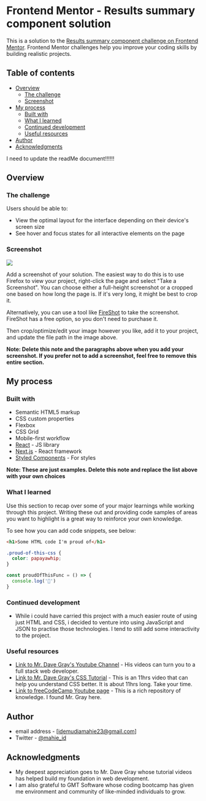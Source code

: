 # Frontend Mentor - Results summary component solution

This is a solution to the [Results summary component challenge on Frontend Mentor](https://www.frontendmentor.io/challenges/results-summary-component-CE_K6s0maV). Frontend Mentor challenges help you improve your coding skills by building realistic projects. 

## Table of contents

- [Overview](#overview)
  - [The challenge](#the-challenge)
  - [Screenshot](#screenshot)
- [My process](#my-process)
  - [Built with](#built-with)
  - [What I learned](#what-i-learned)
  - [Continued development](#continued-development)
  - [Useful resources](#useful-resources)
- [Author](#author)
- [Acknowledgments](#acknowledgments)

I need to update the readMe document!!!!!!
## Overview

### The challenge

Users should be able to:

- View the optimal layout for the interface depending on their device's screen size
- See hover and focus states for all interactive elements on the page

### Screenshot

![](./screenshot.jpg)

Add a screenshot of your solution. The easiest way to do this is to use Firefox to view your project, right-click the page and select "Take a Screenshot". You can choose either a full-height screenshot or a cropped one based on how long the page is. If it's very long, it might be best to crop it.

Alternatively, you can use a tool like [FireShot](https://getfireshot.com/) to take the screenshot. FireShot has a free option, so you don't need to purchase it. 

Then crop/optimize/edit your image however you like, add it to your project, and update the file path in the image above.

**Note: Delete this note and the paragraphs above when you add your screenshot. If you prefer not to add a screenshot, feel free to remove this entire section.**


## My process

### Built with

- Semantic HTML5 markup
- CSS custom properties
- Flexbox
- CSS Grid
- Mobile-first workflow
- [React](https://reactjs.org/) - JS library
- [Next.js](https://nextjs.org/) - React framework
- [Styled Components](https://styled-components.com/) - For styles

**Note: These are just examples. Delete this note and replace the list above with your own choices**

### What I learned

Use this section to recap over some of your major learnings while working through this project. Writing these out and providing code samples of areas you want to highlight is a great way to reinforce your own knowledge.

To see how you can add code snippets, see below:

```html
<h1>Some HTML code I'm proud of</h1>
```
```css
.proud-of-this-css {
  color: papayawhip;
}
```
```js
const proudOfThisFunc = () => {
  console.log('🎉')
}
```


### Continued development

- While i could have carried this project with a much easier route of using just HTML and CSS, i decided to venture into using JavaScript and JSON to practise those technologies. I tend to still add some interactivity to the project.

### Useful resources

- [Link to Mr. Dave Gray's Youtube Channel](https://www.youtube.com/@DaveGrayTeachesCode) - His videos can turn you to a full stack web developer.
- [Link to Mr. Dave Gray's CSS Tutorial](https://www.youtube.com/watch?v=n4R2E7O-Ngo) - This is an 11hrs video that can help you understand CSS better. It is about 11hrs long. Take your time.
- [Link to freeCodeCamp Youtube page](https://www.youtube.com/@freecodecamp) - This is a rich repository of knowledge. I found Mr. Gray here.

## Author

- email address - [idemudiamahie23@gmail.com]
- Twitter - [@mahie_id](https://twitter.com/mahie_id)

## Acknowledgments

- My deepest appreciation goes to Mr. Dave Gray whose tutorial videos has helped build my foundation in web development.
- I am also grateful to GMT Software whose coding bootcamp has given me environment and community of like-minded individuals to grow.
